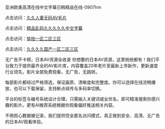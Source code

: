 亚洲欧美高清在线中文字幕日韩精品在线-0907hm

点击访问：<a href="https://heiliaoow5kzm.pages.dev">久久人妻无码AⅤ毛片</a>

点击访问：<a href="https://heiliaowzu4ur.pages.dev">精品乱码久久久久久中文字幕</a>

点击访问：<a href="https://heiliao2dmwwy.pages.dev">愉拍一区二区三区</a>

点击访问：<a href="https://heiliaoxqkkct.pages.dev">久久久久国产一区二区三区</a>


无广告不卡顿，日本AV资源全收录
你想要的日本AV资源，这里统统都有！我们平台致力于提供最齐全的AV影片库，内容覆盖20年老片至最新上市新作，更新速度行业领先，影片全部免费观看，无广告，无跳转。

每部影片都经过严格筛选，保证画质、清晰度和完整度。你可以选择在线流畅播放，也可以下载保留，支持断点续传与多码率切换。

平台的标签与编号系统设计合理，只需输入关键词或女优名，即可精准搜索你感兴趣的影片。更有AI推荐系统根据你观看偏好推送相关内容。

不用担心数据被记录，我们提供完全匿名访问模式，真正做到安全、高清、无广告的日本AV观看体验。

<span style="display:none;">[Canonical link](https://github.com/hh54053/65036 ）</span>
